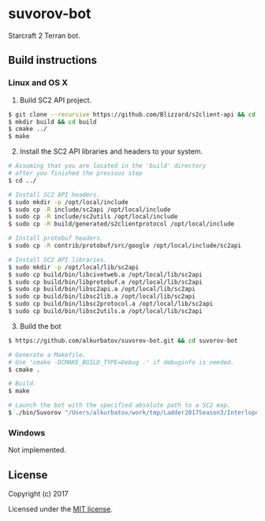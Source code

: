 # suvorov-bot
Starcraft 2 Terran bot.

## Build instructions
### Linux and OS X
1. Build SC2 API project.
```bash
$ git clone --recursive https://github.com/Blizzard/s2client-api && cd s2client-api
$ mkdir build && cd build
$ cmake ../
$ make
```

2. Install the SC2 API libraries and headers to your system.
```bash
# Assuming that you are located in the 'build' directory
# after you finished the previous step
$ cd ../

# Install SC2 API headers.
$ sudo mkdir -p /opt/local/include
$ sudo cp -R include/sc2api /opt/local/include
$ sudo cp -R include/sc2utils /opt/local/include
$ sudo cp -R build/generated/s2clientprotocol /opt/local/include

# Install protobuf headers.
$ sudo cp -R contrib/protobuf/src/google /opt/local/include/sc2api

# Install SC2 API libraries.
$ sudo mkdir -p /opt/local/lib/sc2api
$ sudo cp build/bin/libcivetweb.a /opt/local/lib/sc2api
$ sudo cp build/bin/libprotobuf.a /opt/local/lib/sc2api
$ sudo cp build/bin/libsc2api.a /opt/local/lib/sc2api
$ sudo cp build/bin/libsc2lib.a /opt/local/lib/sc2api
$ sudo cp build/bin/libsc2protocol.a /opt/local/lib/sc2api
$ sudo cp build/bin/libsc2utils.a /opt/local/lib/sc2api
```

3. Build the bot
```bash
$ https://github.com/alkurbatov/suvorov-bot.git && cd suvorov-bot

# Generate a Makefile.
# Use 'cmake -DCMAKE_BUILD_TYPE=Debug .' if debuginfo is needed.
$ cmake .

# Build.
$ make

# Launch the bot with the specified absolute path to a SC2 map.
$ ./bin/Suvorov "/Users/alkurbatov/work/tmp/Ladder2017Season3/InterloperLE.SC2Map"
```

### Windows

Not implemented.

## License

Copyright (c) 2017

Licensed under the [MIT license](LICENSE).
